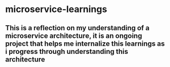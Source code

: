 # microservice-learnings

## This is a reflection on my understanding of a microservice architecture, it is an ongoing project that helps me internalize this learnings as i progress through understanding this architecture 
